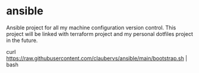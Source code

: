 # ansible
Ansible project for all my machine configuration version control. This project will be linked with terraform project and my personal dotfiles project in the future.

curl https://raw.githubusercontent.com/claubervs/ansible/main/bootstrap.sh | bash